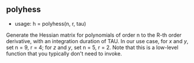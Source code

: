## polyhess 

* usage: h = polyhess(n, r, tau)

Generate the Hessian matrix for polynomials of order n to the R-th order derivative, with an integration duration of
TAU. In our use case, for *x* and *y*, set n = 9, r = 4; for *z* and *y*, set n = 5, r = 2. Note that this is a
low-level function that you typically don't need to invoke. 
